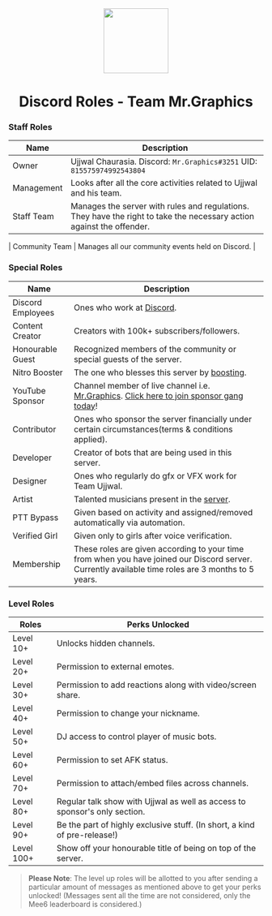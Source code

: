 <div align="center">
    <img src="https://user-images.githubusercontent.com/91751516/135685643-9bb42ed8-93b5-472d-b624-df0876ec155b.jpeg" width="128px" style="max-width:100%;">
    <h1>Discord Roles - Team Mr.Graphics</h1>
</div>

<h3>Staff Roles</h3>

| Name           | Description                                                                                                           |
|----------------|-----------------------------------------------------------------------------------------------------------------------|
| Owner          | Ujjwal Chaurasia.  Discord: `Mr.Graphics#3251` UID: `815575974992543804`                                              |
| Management     | Looks after all the core activities related to Ujjwal and his team.                                                   |
| Staff Team     | Manages the server with rules and regulations. They have the right to take the necessary action against the offender. |

| Community Team | Manages all our community events held on Discord.                                          |

<h3>Special Roles</h3>

| Name              | Description                                                                                                                                                                                                     |
|-------------------|-----------------------------------------------------------------------------------------------------------------------------------------------------------------------------------------------------------------|
| Discord Employees | Ones who work at [Discord](https://discord.com).                                                                                                                                                                |
| Content Creator   | Creators with 100k+ subscribers/followers.                                                                                                                                                                      |
| Honourable Guest  | Recognized members of the community or special guests of the server.                                                                                                                                             |
| Nitro Booster     | The one who blesses this server by [boosting](https://support.discord.com/hc/en-us/articles/360028038352-Server-Boosting-).                                                                                     |
| YouTube Sponsor   | Channel member of live channel i.e. [Mr.Graphics](https://www.youtube.com/channel/UCl_vAxZpvbO-PFXdDu7EdHw). [Click here to join sponsor gang today](https://www.youtube.com/channel/UCl_vAxZpvbO-PFXdDu7EdHw/join)! |
| Contributor       | Ones who sponsor the server financially under certain circumstances(terms & conditions applied).                                                                                                                |
| Developer         | Creator of bots that are being used in this server.                                                                                                                                                            |
| Designer          | Ones who regularly do gfx or VFX work for Team Ujjwal.                                                                                                                                                        |
| Artist            | Talented musicians present in the [server](https://discord.io/MrGraphics).                                                                                                                                     |
| PTT Bypass            | Given based on activity and assigned/removed automatically via automation.                                                                                                                                     |
| Verified Girl            | Given only to girls after voice verification.                                                                                                                                     |
| Membership            | These roles are given according to your time from when you have joined our Discord server. Currently available time roles are 3 months to 5 years.                                                                                                                                     |

<h3>Level Roles</h3>

| Roles | Perks Unlocked                                                             |
|----------------------------|----------------------------------------------------------------------------|
| Level  10+                  | Unlocks hidden channels.                                                   |
| Level  20+                   | Permission to external emotes.                                             |
| Level  30+                   | Permission to add reactions along with video/screen share.                 |
| Level  40+                  | Permission to change your nickname.                                    |
| Level  50+                  | DJ access to control player of music bots.                                 |
| Level  60+                  | Permission to set AFK status.                                              |
| Level  70+                  | Permission to attach/embed files across channels.                          |
| Level  80+                  | Regular talk show with Ujjwal as well as access to sponsor's only section.  |
| Level  90+                 | Be the part of highly exclusive stuff. (In short, a kind of pre-release!)   |
| Level 100+                | Show off your honourable title of being on top of the server.               |

> **Please Note**: The level up roles will be allotted to you after sending a particular amount of messages as mentioned above to get your perks unlocked! (Messages sent all the time are not considered, only the Mee6 leaderboard is considered.)
